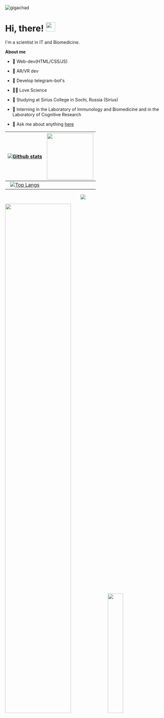  ![gigachad](https://user-images.githubusercontent.com/101170461/228781250-a80c081e-ac8b-4bfa-a7bf-6c9b71a90a97.gif)

# Hi, there! <img src="https://media.giphy.com/media/hvRJCLFzcasrR4ia7z/giphy.gif" width="30px">


I'm a scientist in IT and Biomedicine.

**About me**

- 💼 Web-dev(HTML/CSS/JS)

- 👾 AR/VR dev
  
- 🎯 Develop telegram-bot's
  
- 👩‍🔬 Love Science

- 💅 Studying at Sirius College in Sochi, Russia (Sirius)

- 🧠 Interning in the Laboratory of Immunology and Biomedicine and in the Laboratory of Cognitive Research

- 💬 Ask me about anything [here](https://t.me/tofick_brodaga)


 |[![Github stats](https://github-readme-stats.vercel.app/api?username=tofickbrodaga&theme=dracula&show_icons=true)](https://github.com/anuraghazra/github-readme-stats)|<img src="https://user-images.githubusercontent.com/53375304/165995414-b1d15d50-43cc-428a-8540-bbda07a5c279.png" width=150 height=150 />|
|:---:|:---:|
|[![Top Langs](https://github-readme-stats.vercel.app/api/top-langs/?username=tofickbrodaga&theme=radical&layout=compact&langs_count=6)](https://github.com/anuraghazra/github-readme-stats)|


<p align="center"><img src="http://github-readme-streak-stats.herokuapp.com?user=tofickbrodaga&background=00000000&dates=9B9B9B&border=00000000&ring=FFC300&fire=FFFFFF&stroke=FFFFFF&currStreakNum=FFFFFF&sideNums=FFFFFF&sideLabels=FFFFFF&currStreakLabel=FFFFFF"/></p>

<p><img width="65%" src="https://github-profile-summary-cards.vercel.app/api/cards/profile-details?username=tofickbrodaga&theme=github_dark">
<img width="31.5%" src="https://github-profile-summary-cards.vercel.app/api/cards/productive-time?username=tofickbrodaga&theme=github_dark"></p>
